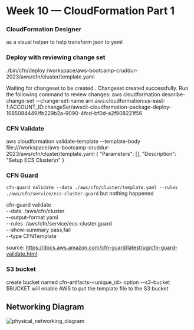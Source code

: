 # Week 10 — CloudFormation Part 1


### CloudFormation Designer
as a visual helper to help transform json to yaml

### Deploy with reviewing change set
./bin/cfn/deploy
/workspace/aws-bootcamp-cruddur-2023/aws/cfn/cluster/template.yaml

Waiting for changeset to be created..
Changeset created successfully. Run the following command to review changes:
aws cloudformation describe-change-set --change-set-name arn:aws:cloudformation:us-east-1:ACCOUNT_ID:changeSet/awscli-cloudformation-package-deploy-1685084449/fb229b2a-9090-4fcd-bf0d-a2f908221f56
### CFN Validate
aws cloudformation validate-template --template-body file:///workspace/aws-bootcamp-cruddur-2023/aws/cfn/cluster/template.yaml
{
    "Parameters": [],
    "Description": "Setup ECS Cluster\n"
}
### CFN Guard
```cfn-guard validate --data ./aws/cfn/cluster/template.yaml --rules ./aws/cfn/service/ecs-cluster.guard```
but nothing happened

cfn-guard validate \
--data ./aws/cfn/cluster \
--output-format yaml \
--rules ./aws/cfn/service/ecs-cluster.guard \
--show-summary pass,fail \
--type CFNTemplate

source: https://docs.aws.amazon.com/cfn-guard/latest/ug/cfn-guard-validate.html

### S3 bucket
create bucket named cfn-artifacts-<unique_id>
option  --s3-bucket $BUCKET will enable AWS to put the template file to the S3 bucket


## Networking Diagram
![physical_networking_diagram](https://github.com/olleyt/aws-bootcamp-cruddur-2023/blob/2f0cd35679570fdf0f41f384249dabd6e1806c6c/_docs/assets/week10/week-10-92-Page-2.drawio.svg)
